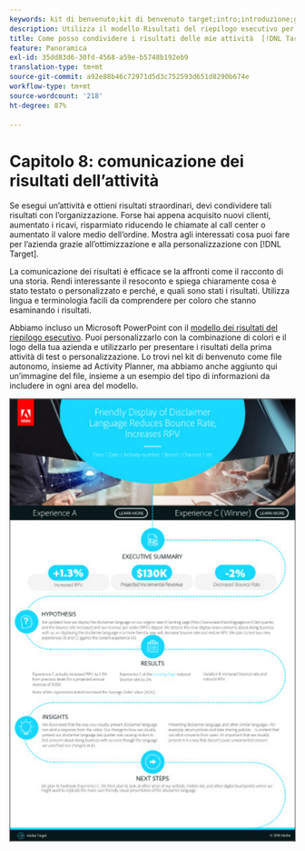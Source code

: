 ```yaml
---
keywords: kit di benvenuto;kit di benvenuto target;intro;introduzione;guida introduttiva
description: Utilizza il modello Risultati del riepilogo esecutivo per aiutarti a comunicare i tuoi successi con le attività di Adobe [!DNL Target] .
title: Come posso condividere i risultati delle mie attività  [!DNL Target] con la mia organizzazione?
feature: Panoramica
exl-id: 35dd83d6-30fd-4568-a59e-b5748b192eb9
translation-type: tm+mt
source-git-commit: a92e88b46c72971d5d3c752593d651d8290b674e
workflow-type: tm+mt
source-wordcount: '218'
ht-degree: 87%

---
```


# Capitolo 8: comunicazione dei risultati dell’attività

Se esegui un’attività e ottieni risultati straordinari, devi condividere tali risultati con l’organizzazione. Forse hai appena acquisito nuovi clienti, aumentato i ricavi, risparmiato riducendo le chiamate al call center o aumentato il valore medio dell’ordine. Mostra agli interessati cosa puoi fare per l’azienda grazie all’ottimizzazione e alla personalizzazione con [!DNL Target].

La comunicazione dei risultati è efficace se la affronti come il racconto di una storia. Rendi interessante il resoconto e spiega chiaramente cosa è stato testato o personalizzato e perché, e quali sono stati i risultati. Utilizza lingua e terminologia facili da comprendere per coloro che stanno esaminando i risultati.

Abbiamo incluso un Microsoft PowerPoint con il [modello dei risultati del riepilogo esecutivo](/help/assets/executive-summary.zip). Puoi personalizzarlo con la combinazione di colori e il logo della tua azienda e utilizzarlo per presentare i risultati della prima attività di test o personalizzazione. Lo trovi nel kit di benvenuto come file autonomo, insieme ad Activity Planner, ma abbiamo anche aggiunto qui un’immagine del file, insieme a un esempio del tipo di informazioni da includere in ogni area del modello.

![Rapporto di sintesi esecutiva](/help/c-intro/assets/executive-summary-report.png)
